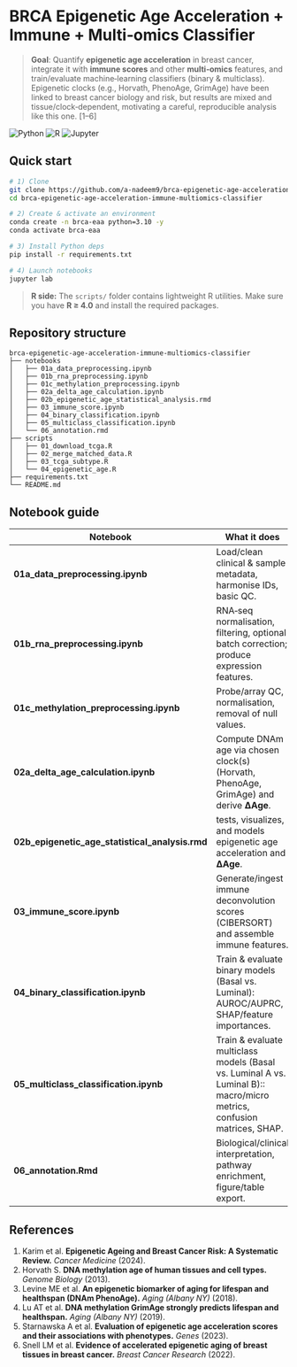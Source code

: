 # BRCA Epigenetic Age Acceleration + Immune + Multi‑omics Classifier

> **Goal**: Quantify **epigenetic age acceleration** in breast cancer, integrate it with **immune scores** and other **multi‑omics** features, and train/evaluate machine‑learning classifiers (binary & multiclass). Epigenetic clocks (e.g., Horvath, PhenoAge, GrimAge) have been linked to breast cancer biology and risk, but results are mixed and tissue/clock‑dependent, motivating a careful, reproducible analysis like this one. [1–6]

<p align="left">
  <img alt="Python" src="https://img.shields.io/badge/Python-3.10+-blue.svg">
  <img alt="R" src="https://img.shields.io/badge/R-%3E=4.0-276DC3.svg">
  <img alt="Jupyter" src="https://img.shields.io/badge/Jupyter-%F0%9F%93%9A-orange.svg">
</p>

## Quick start

```bash
# 1) Clone
git clone https://github.com/a-nadeem9/brca-epigenetic-age-acceleration-immune-multiomics-classifier.git
cd brca-epigenetic-age-acceleration-immune-multiomics-classifier

# 2) Create & activate an environment
conda create -n brca-eaa python=3.10 -y
conda activate brca-eaa

# 3) Install Python deps
pip install -r requirements.txt

# 4) Launch notebooks
jupyter lab
```

> **R side:** The `scripts/` folder contains lightweight R utilities. Make sure you have **R ≥ 4.0** and install the required packages.



## Repository structure

```
brca-epigenetic-age-acceleration-immune-multiomics-classifier
├── notebooks
│   ├── 01a_data_preprocessing.ipynb
│   ├── 01b_rna_preprocessing.ipynb
│   ├── 01c_methylation_preprocessing.ipynb
│   ├── 02a_delta_age_calculation.ipynb
│   ├── 02b_epigenetic_age_statistical_analysis.rmd
│   ├── 03_immune_score.ipynb
│   ├── 04_binary_classification.ipynb
│   ├── 05_multiclass_classification.ipynb
│   └── 06_annotation.rmd
├── scripts
│   ├── 01_download_tcga.R
│   ├── 02_merge_matched_data.R
│   ├── 03_tcga_subtype.R
│   └── 04_epigenetic_age.R
├── requirements.txt
└── README.md

```



## Notebook guide

| Notebook | What it does |
|---|---|
| **01a_data_preprocessing.ipynb** | Load/clean clinical & sample metadata, harmonise IDs, basic QC. |
| **01b_rna_preprocessing.ipynb** | RNA‑seq normalisation, filtering, optional batch correction; produce expression features. |
| **01c_methylation_preprocessing.ipynb** | Probe/array QC, normalisation, removal of null values. |
| **02a_delta_age_calculation.ipynb** | Compute DNAm age via chosen clock(s) (Horvath, PhenoAge, GrimAge) and derive **ΔAge**. |
| **02b_epigenetic_age_statistical_analysis.rmd** | tests, visualizes, and models epigenetic age acceleration and **ΔAge**. |
| **03_immune_score.ipynb** | Generate/ingest immune deconvolution scores (CIBERSORT) and assemble immune features. |
| **04_binary_classification.ipynb** | Train & evaluate binary models (Basal vs. Luminal): AUROC/AUPRC, SHAP/feature importances. |
| **05_multiclass_classification.ipynb** | Train & evaluate multiclass models (Basal vs. Luminal A vs. Luminal B):: macro/micro metrics, confusion matrices, SHAP. |
| **06_annotation.Rmd** | Biological/clinical interpretation, pathway enrichment, figure/table export. |


## References

1. Karim et al. **Epigenetic Ageing and Breast Cancer Risk: A Systematic Review.** *Cancer Medicine* (2024).  
2. Horvath S. **DNA methylation age of human tissues and cell types.** *Genome Biology* (2013).  
3. Levine ME et al. **An epigenetic biomarker of aging for lifespan and healthspan (DNAm PhenoAge).** *Aging (Albany NY)* (2018).  
4. Lu AT et al. **DNA methylation GrimAge strongly predicts lifespan and healthspan.** *Aging (Albany NY)* (2019).  
5. Starnawska A et al. **Evaluation of epigenetic age acceleration scores and their associations with phenotypes.** *Genes* (2023).  
6. Snell LM et al. **Evidence of accelerated epigenetic aging of breast tissues in breast cancer.** *Breast Cancer Research* (2022).
